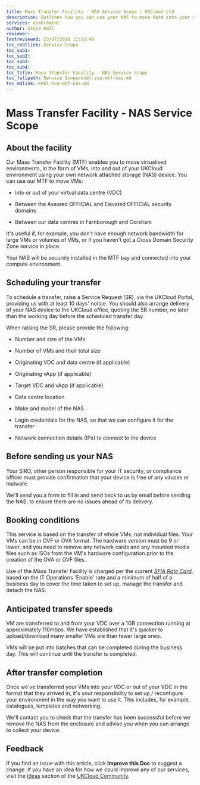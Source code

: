 ```yaml
---
title: Mass Transfer Facility - NAS Service Scope | UKCloud Ltd
description: Outlines how you can use your NAS to move data into your compute environment
services: enablement
author: Steve Hall
reviewer:
lastreviewed: 23/07/2018 11:55:40
toc_rootlink: Service Scope
toc_sub1: 
toc_sub2:
toc_sub3:
toc_sub4:
toc_title: Mass Transfer Facility - NAS Service Scope
toc_fullpath: Service Scope/enbl-sco-mtf-nas.md
toc_mdlink: enbl-sco-mtf-nas.md
---
```


# Mass Transfer Facility - NAS Service Scope

## About the facility

Our Mass Transfer Facility (MTF) enables you to move virtualised environments, in the form of VMs, into and out of your UKCloud environment using your own network attached storage (NAS) device. You can use our MTF to move VMs:

- Into or out of your virtual data centre (VDC)

- Between the Assured OFFICIAL and Elevated OFFICIAL security domains

- Between our data centres in Farnborough and Corsham

It's useful if, for example, you don't have enough network bandwidth for large VMs or volumes of VMs, or if you haven't got a Cross Domain Security Zone service in place.

Your NAS will be securely installed in the MTF bay and connected into your compute environment.

## Scheduling your transfer

To schedule a transfer, raise a Service Request (SR), via the UKCloud Portal, providing us with at least 10 days' notice. You should also arrange delivery of your NAS device to the UKCloud office, quoting the SR number, no later than the working day before the scheduled transfer day.

When raising the SR, please provide the following:

- Number and size of the VMs

- Number of VMs and their total size

- Originating VDC and data centre (if applicable)

- Originating vApp (if applicable)

- Target VDC and vApp (if applicable)

- Data centre location

- Make and model of the NAS

- Login credentials for the NAS, so that we can configure it for the transfer

- Network connection details (IPs) to connect to the device

## Before sending us your NAS

Your SIRO, other person responsible for your IT security, or compliance officer must provide confirmation that your device is free of any viruses or malware.

We'll send you a form to fill in and send back to us by email before sending the NAS, to ensure there are no issues ahead of its delivery.

## Booking conditions

This service is based on the transfer of whole VMs, not individual files. Your VMs can be in OVF or OVA format. The hardware version must be 9 or lower, and you need to remove any network cards and any mounted media files such as ISOs from the VM's hardware configuration prior to the creation of the OVA or OVF files.

Use of the Mass Transfer Facility is charged per the current [*SFIA Rate Card*](https://ukcloud.com/wp-content/uploads/2019/06/ukc-gen-759-ukcloud-g-cloud-11-standard-rate-card-and-definitions.pdf), based on the IT Operations 'Enable' rate and a minimum of half of a business day to cover the time taken to set up, manage the transfer and detach the NAS.

## Anticipated transfer speeds

VM are transferred to and from your VDC over a 1GB connection running at approximately 110mbps. We have established that it's quicker to upload/download many smaller VMs are than fewer large ones.

VMs will be put into batches that can be completed during the business day. This will continue until the transfer is completed.

## After transfer completion

Once we've transferred your VMs into your VDC or out of your VDC in the format that they arrived in, it's your responsibility to set up / reconfigure your environment in the way you want to use it. This includes, for example, catalogues, templates and networking.

We'll contact you to check that the transfer has been successful before we remove the NAS from the enclosure and advise you when you can arrange to collect your device.

## Feedback

If you find an issue with this article, click **Improve this Doc** to suggest a change. If you have an idea for how we could improve any of our services, visit the [Ideas](https://community.ukcloud.com/ideas) section of the [UKCloud Community](https://community.ukcloud.com).
